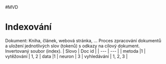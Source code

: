 #MVD 
# Indexování
Dokument: Kniha, článek, webová stránka, …
Proces zpracování dokumentů a uložení jednotlivých slov (tokenů) s odkazy na cílový dokument. Invertovaný soubor (index).
| Slovo | Doc id |
| --- | --- |
| metoda |1 
| vytěžování | 1, 2
| data |1 
| neuron | 3 
| vyhledávání | 1, 2, 3 | 

